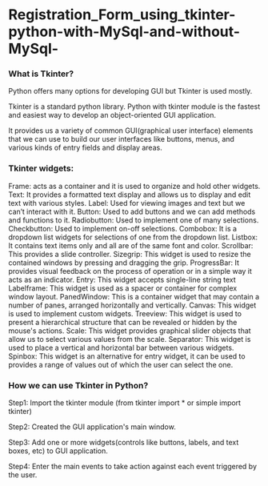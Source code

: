 # Registration_Form_using_tkinter-python-with-MySql-and-without-MySql-

<h3>What is Tkinter?</h3>
Python offers many options for developing GUI but Tkinter is used mostly.

Tkinter is a standard python library. Python with tkinter module is the fastest and easiest way to develop an object-oriented GUI application.

It provides us a variety of common GUI(graphical user interface) elements that we can use to build our user interfaces like buttons, menus, and various kinds of entry fields and display areas.

<h3>Tkinter widgets:</h3>

Frame: acts as a container and it is used to organize and hold other widgets.
Text: It provides a formatted text display and allows us to display and edit text with various styles.
Label: Used for viewing images and text but we can’t interact with it.
Button: Used to add buttons and we can add methods and functions to it.
Radiobutton: Used to implement one of many selections.
Checkbutton: Used to implement on-off selections.
Combobox: It is a dropdown list widgets for selections of one from the dropdown list.
Listbox: It contains text items only and all are of the same font and color.
Scrollbar: This provides a slide controller.
Sizegrip: This widget is used to resize the contained windows by pressing and dragging the grip.
ProgressBar: It provides visual feedback on the process of operation or in a simple way it acts as an indicator.
Entry: This widget accepts single-line string text
Labelframe: This widget is used as a spacer or container for complex window layout.
PanedWindow: This is a container widget that may contain a number of panes, arranged horizontally and vertically.
Canvas: This widget is used to implement custom widgets.
Treeview: This widget is used to present a hierarchical structure that can be revealed or hidden by the mouse's actions.
Scale: This widget provides graphical slider objects that allow us to select various values from the scale.
Separator: This widget is used to place a vertical and horizontal bar between various widgets.
Spinbox: This widget is an alternative for entry widget, it can be used to provides a range of values out of which the user can select the one.

<h3>How we can use Tkinter in Python?</h3>

Step1: Import the tkinter module (from tkinter import *  or simple  import tkinter)

Step2: Created the GUI application's main window.

Step3: Add one or more widgets(controls like buttons, labels, and text boxes, etc) to GUI application.

Step4: Enter the main events to take action against each event triggered by the user.
